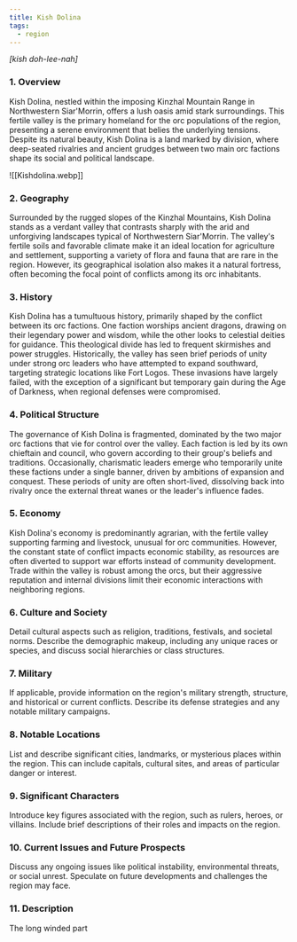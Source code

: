 ```yaml
---
title: Kish Dolina
tags:
  - region
---
```

*[kish doh-lee-nah]*
### 1. **Overview**

Kish Dolina, nestled within the imposing Kinzhal Mountain Range in Northwestern Siar'Morrin, offers a lush oasis amid stark surroundings. This fertile valley is the primary homeland for the orc populations of the region, presenting a serene environment that belies the underlying tensions. Despite its natural beauty, Kish Dolina is a land marked by division, where deep-seated rivalries and ancient grudges between two main orc factions shape its social and political landscape.

![[Kishdolina.webp]]

### 2. **Geography**

Surrounded by the rugged slopes of the Kinzhal Mountains, Kish Dolina stands as a verdant valley that contrasts sharply with the arid and unforgiving landscapes typical of Northwestern Siar'Morrin. The valley's fertile soils and favorable climate make it an ideal location for agriculture and settlement, supporting a variety of flora and fauna that are rare in the region. However, its geographical isolation also makes it a natural fortress, often becoming the focal point of conflicts among its orc inhabitants.

### 3. **History**

Kish Dolina has a tumultuous history, primarily shaped by the conflict between its orc factions. One faction worships ancient dragons, drawing on their legendary power and wisdom, while the other looks to celestial deities for guidance. This theological divide has led to frequent skirmishes and power struggles. Historically, the valley has seen brief periods of unity under strong orc leaders who have attempted to expand southward, targeting strategic locations like Fort Logos. These invasions have largely failed, with the exception of a significant but temporary gain during the Age of Darkness, when regional defenses were compromised.

### 4. **Political Structure**

The governance of Kish Dolina is fragmented, dominated by the two major orc factions that vie for control over the valley. Each faction is led by its own chieftain and council, who govern according to their group's beliefs and traditions. Occasionally, charismatic leaders emerge who temporarily unite these factions under a single banner, driven by ambitions of expansion and conquest. These periods of unity are often short-lived, dissolving back into rivalry once the external threat wanes or the leader's influence fades.

### 5. **Economy**

Kish Dolina's economy is predominantly agrarian, with the fertile valley supporting farming and livestock, unusual for orc communities. However, the constant state of conflict impacts economic stability, as resources are often diverted to support war efforts instead of community development. Trade within the valley is robust among the orcs, but their aggressive reputation and internal divisions limit their economic interactions with neighboring regions.

### 6. **Culture and Society**

Detail cultural aspects such as religion, traditions, festivals, and societal norms. Describe the demographic makeup, including any unique races or species, and discuss social hierarchies or class structures.

### 7. **Military**

If applicable, provide information on the region's military strength, structure, and historical or current conflicts. Describe its defense strategies and any notable military campaigns.

### 8. **Notable Locations**

List and describe significant cities, landmarks, or mysterious places within the region. This can include capitals, cultural sites, and areas of particular danger or interest.

### 9. **Significant Characters**

Introduce key figures associated with the region, such as rulers, heroes, or villains. Include brief descriptions of their roles and impacts on the region.

### 10. **Current Issues and Future Prospects**

Discuss any ongoing issues like political instability, environmental threats, or social unrest. Speculate on future developments and challenges the region may face.

### 11. **Description**

The long winded part
